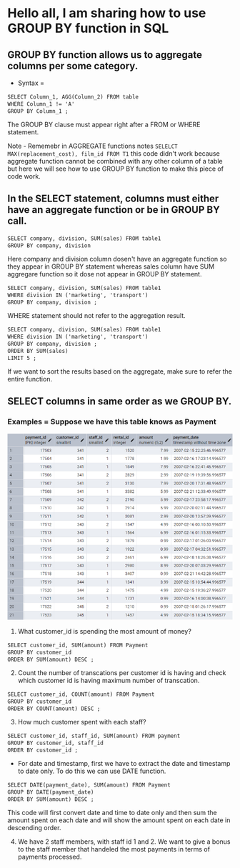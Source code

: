 # Hello all, I am sharing how to use GROUP BY function in SQL  

## GROUP BY function allows us to aggregate columns per some category.  

* Syntax =  
```
SELECT Column_1, AGG(Column_2) FROM table
WHERE Column_1 != 'A'
GROUP BY Column_1 ;
```
The GROUP BY clause must appear right after a FROM or WHERE statement.  

Note - Rememebr in AGGREGATE functions notes `SELELCT MAX(replacement_cost), film_id FROM T1` this code didn't work because aggregate function cannot be combined with any other column of a table but here we will see how to use GROUP BY function to make this piece of code work.  

## In the SELECT statement, columns must either have an aggregate function or be in GROUP BY call.  

```
SELECT company, division, SUM(sales) FROM table1
GROUP BY company, division
```
Here company and division column dosen't have an aggregate function so they appear in GROUP BY statement whereas sales column have SUM aggregare function so it dose not appear in GROUP BY statement.  

```
SELECT company, division, SUM(sales) FROM table1
WHERE division IN ('marketing', 'transport')
GROUP BY company, division ;
```  
WHERE statement should not refer to the aggregation result.  

```
SELECT company, division, SUM(sales) FROM table1
WHERE division IN ('marketing', 'transport')
GROUP BY company, division ;
ORDER BY SUM(sales)
LIMIT 5 ;
``` 
If we want to sort the results based on the aggregate, make sure to refer the entire function.  

## SELECT columns in same order as we GROUP BY.  

### Examples  = Suppose we have this table knows as Payment

![Payment table](Payment%20table.png)  

1. What customer_id is spending the most amount of money?  
```
SELECT customer_id, SUM(amount) FROM Payment
GROUP BY customer_id
ORDER BY SUM(amount) DESC ; 
```  

2. Count the number of transcations per customer id is having and check which customer id is having maximum number of transcation.
```
SELECT customer_id, COUNT(amount) FROM Payment
GROUP BY customer_id
ORDER BY COUNT(amount) DESC ; 
```  

3. How much customer spent with each staff?
```
SELECT customer_id, staff_id, SUM(amount) FROM payment
GROUP BY customer_id, staff_id
ORDER BY customer_id ;  
```   

* For date and timestamp, first we have to extract the date and timestamp to date only. To do this we can use DATE function.  

```
SELECT DATE(payment_date), SUM(amount) FROM Payment
GROUP BY DATE(payment_date)
ORDER BY SUM(amount) DESC ;
```
This code will first convert date and time to date only and then sum the amount spent on each date and will show the amount spent on each date in descending order.  

4. We have 2 staff members, with staff id 1 and 2. We want to give a bonus to the staff member that handeled the most payments in terms of payments processed.